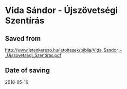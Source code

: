 # Vida Sándor - Újszövetségi Szentírás

## Saved from

http://www.istenkereso.hu/letoltesek/biblia/Vida_Sandor_-_Ujszovetsegi_Szentiras.pdf

## Date of saving

2018-05-16